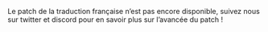 Le patch de la traduction française n’est pas encore disponible, suivez nous sur twitter et discord pour en savoir plus sur l’avancée du patch !